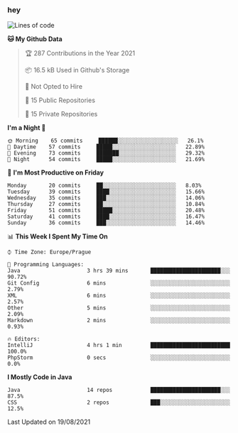 ### hey

<!--START_SECTION:waka-->
![Lines of code](https://img.shields.io/badge/From%20Hello%20World%20I%27ve%20Written-108575%20lines%20of%20code-blue)

**🐱 My Github Data** 

> 🏆 287 Contributions in the Year 2021
 > 
> 📦 16.5 kB Used in Github's Storage 
 > 
> 🚫 Not Opted to Hire
 > 
> 📜 15 Public Repositories 
 > 
> 🔑 15 Private Repositories  
 > 
**I'm a Night 🦉** 

```text
🌞 Morning    65 commits     ██████░░░░░░░░░░░░░░░░░░░   26.1% 
🌆 Daytime    57 commits     █████░░░░░░░░░░░░░░░░░░░░   22.89% 
🌃 Evening    73 commits     ███████░░░░░░░░░░░░░░░░░░   29.32% 
🌙 Night      54 commits     █████░░░░░░░░░░░░░░░░░░░░   21.69%

```
📅 **I'm Most Productive on Friday** 

```text
Monday       20 commits     ██░░░░░░░░░░░░░░░░░░░░░░░   8.03% 
Tuesday      39 commits     ████░░░░░░░░░░░░░░░░░░░░░   15.66% 
Wednesday    35 commits     ███░░░░░░░░░░░░░░░░░░░░░░   14.06% 
Thursday     27 commits     ██░░░░░░░░░░░░░░░░░░░░░░░   10.84% 
Friday       51 commits     █████░░░░░░░░░░░░░░░░░░░░   20.48% 
Saturday     41 commits     ████░░░░░░░░░░░░░░░░░░░░░   16.47% 
Sunday       36 commits     ███░░░░░░░░░░░░░░░░░░░░░░   14.46%

```


📊 **This Week I Spent My Time On** 

```text
⌚︎ Time Zone: Europe/Prague

💬 Programming Languages: 
Java                     3 hrs 39 mins       ██████████████████████░░░   90.72% 
Git Config               6 mins              ░░░░░░░░░░░░░░░░░░░░░░░░░   2.79% 
XML                      6 mins              ░░░░░░░░░░░░░░░░░░░░░░░░░   2.57% 
Other                    5 mins              ░░░░░░░░░░░░░░░░░░░░░░░░░   2.09% 
Markdown                 2 mins              ░░░░░░░░░░░░░░░░░░░░░░░░░   0.93%

🔥 Editors: 
IntelliJ                 4 hrs 1 min         █████████████████████████   100.0% 
PhpStorm                 0 secs              ░░░░░░░░░░░░░░░░░░░░░░░░░   0.0%

```

**I Mostly Code in Java** 

```text
Java                     14 repos            ██████████████████████░░░   87.5% 
CSS                      2 repos             ███░░░░░░░░░░░░░░░░░░░░░░   12.5%

```



 Last Updated on 19/08/2021
<!--END_SECTION:waka-->
